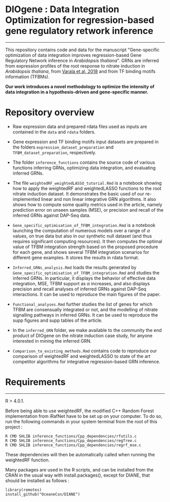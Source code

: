 # DIOgene : Data Integration Optimization for regression-based gene regulatory retwork inference
---

This repository contains code and data for the manuscript "Gene-specific optimization of data integration improves regression-based Gene Regulatory Network inference in _Arabidopsis thaliana_".
GRNs are inferred from expression profiles of the root response to nitrate induction in *Arabidopsis thaliana*, from [Varala et al, 2018](https://www.pnas.org/doi/abs/10.1073/pnas.1721487115) and from TF binding motifs information (TFBMs). 

**Our work introduces a novel methodology to optimize the intensity of data integration in a hypothesis-driven and gene-specific manner.**

# Repository overview

+ Raw expression data and prepared rdata files used as inputs are contained in the `data` and `rdata` folders.

+ Gene expression and TF binding motifs input datasets are prepared in the folders `expression_dataset_preparation` and `TFBM_dataset_preparation`, respectively.

+ The folder `inference_functions` contains the source code of various functions inferring GRNs, optimizing data integration, and evaluating inferred GRNs.

+ The file `weightedRF_weightedLASSO_tutorial.Rmd` is a notebook showing how to apply the weightedRF and weightedLASSO functions to the root nitrate induction dataset. It demonstrates the basic used of our re-implemented linear and non linear integrative GRN algorithms. It also shows how to compute some quality metrics used in the article, namely prediction error on unseen samples (MSE), or precision and recall of the inferred GRNs against DAP-Seq data.


+ `Gene_specific_optimisation_of_TFBM_integration.Rmd` is a notebook launching the computation of numerous models over a range of $\alpha$ values, on true data but also in our synthetic null dataset (and thus requires significant computing resources). It then computes the optimal value of TFBM integration strength based on the proposed procedure for each gene, and shows several TFBM integration scenarios for different gene examples. It stores the results in rdata format.


+  `Inferred_GRNs_analysis.Rmd` loads the results generated by `Gene_specific_optimisation_of_TFBM_integration.Rmd` and studies the inferred GRNs. In particular, it displays the behavior of effective data integration, MSE, TFBM support as $\alpha$ increases, and also displays precision and recall analyses of inferred GRNs against DAP-Seq interactions. It can be used to reproduce the main figures of the paper.

+ `Functional_analyses.Rmd` further studies the list of genes for which TFBM are consensually integrated or not, and the modelling of nitrate signalling pathways in inferred GRNs. It can be used to reproduce the supp figures and supp tables of the article.


+ In the `inferred_GRN` folder, we make available to the community the end product of DIOgene on the nitrate induction case study, for anyone interested in mining the inferred GRN.

+ `Comparison_to_existing_methods.Rmd` contains code to reproduce our comparison of weightedRF and weightedLASSO to state of the art competitor algorithms for integrative regression-based GRN inference.


# Requirements
---

R > 4.0.1.


Before being able to use weightedRF, the modified C++ Random Forest implementation from iRafNet have to be set up on your computer. To do so, run the following commands in your system terminal from the root of this project :

```
R CMD SHLIB inference_functions/Cpp_dependencies/rfutils.c
R CMD SHLIB inference_functions/Cpp_dependencies/regTree.c
R CMD SHLIB inference_functions/Cpp_dependencies/regrf_mse.c
```

These dependencies will then be automatically called when running the weightedRF function.

Many packages are used in the R scripts, and can be installed from the CRAN in the usual way with install.packages(), except for DIANE, that should be installed as follows :

```
library(remotes)
install_github("OceaneCsn/DIANE")
```

